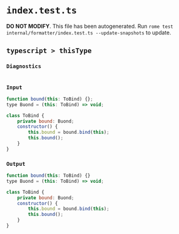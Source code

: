 # `index.test.ts`

**DO NOT MODIFY**. This file has been autogenerated. Run `rome test internal/formatter/index.test.ts --update-snapshots` to update.

## `typescript > thisType`

### `Diagnostics`

```

```

### `Input`

```js
function bound(this: ToBind) {};
type Buond = (this: ToBind) => void;

class ToBind {
    private bound: Buond;
    constructor() {
        this.bound = bound.bind(this);
        this.bound();
    }
}

```

### `Output`

```js
function bound(this: ToBind) {}
type Buond = (this: ToBind) => void;

class ToBind {
	private bound: Buond;
	constructor() {
		this.bound = bound.bind(this);
		this.bound();
	}
}

```
